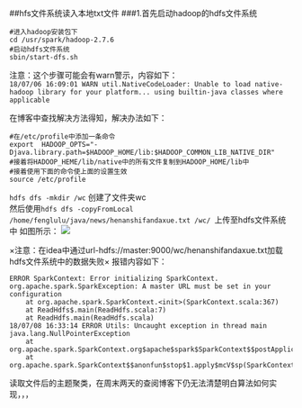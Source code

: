 ##hfs文件系统读入本地txt文件
###1.首先启动hadoop的hdfs文件系统  

```
#进入hadoop安装包下
cd /usr/spark/hadoop-2.7.6
#启动hdfs文件系统
sbin/start-dfs.sh
```  
注意：这个步骤可能会有warn警示，内容如下：  
`18/07/06 16:09:01 WARN util.NativeCodeLoader: Unable to load native-hadoop library for your platform... using builtin-java classes where applicable
`

   在博客中查找解决方法得知，解决办法如下：  
   ```
   #在/etc/profile中添加一条命令
   export  HADOOP_OPTS="-Djava.library.path=$HADOOP_HOME/lib:$HADOOP_COMMON_LIB_NATIVE_DIR"
   #接着将HADOOP_HEME/lib/native中的所有文件复制到HADOOP_HOME/lib中
   #接着使用下面的命令使上面的设置生效
   source /etc/profile
   ```  
`hdfs dfs -mkdir /wc`  创建了文件夹wc  
然后使用`hdfs dfs -copyFromLocal /home/fenglulu/java/news/henanshifandaxue.txt /wc/ `上传至hdfs文件系统中
如图所示：
![](http://chuantu.biz/t6/340/1531039229x-1566688742.bmp)  

×注意：在idea中通过url-hdfs://master:9000/wc/henanshifandaxue.txt加载hdfs文件系统中的数据失败×  报错内容如下：
```
ERROR SparkContext: Error initializing SparkContext.
org.apache.spark.SparkException: A master URL must be set in your configuration
	at org.apache.spark.SparkContext.<init>(SparkContext.scala:367)
	at ReadHdfs$.main(ReadHdfs.scala:7)
	at ReadHdfs.main(ReadHdfs.scala)
18/07/08 16:33:14 ERROR Utils: Uncaught exception in thread main
java.lang.NullPointerException
	at org.apache.spark.SparkContext.org$apache$spark$SparkContext$$postApplicationEnd(SparkContext.scala:2389)
	at org.apache.spark.SparkContext$$anonfun$stop$1.apply$mcV$sp(SparkContext.scala:1904)
```  
读取文件后的主题聚类，在周末两天的查阅博客下仍无法清楚明白算法如何实现，，，
   
